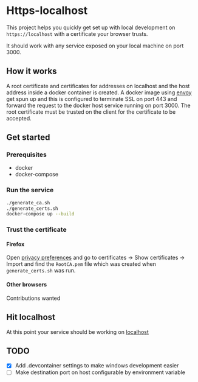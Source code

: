 # Https-localhost

This project helps you quickly get set up with local development on `https://localhost` with
a certificate your browser trusts.

It should work with any service exposed on your local machine on port 3000.

## How it works
A root certificate and certificates for addresses on localhost and the host address inside a
docker container is created. A docker image using [envoy](https://www.envoyproxy.io/) get spun
up and this is configured to terminate SSL on port 443 and forward the request to the docker
host service running on port 3000. The root certificate must be trusted on the client for the
certificate to be accepted.

## Get started
### Prerequisites
* docker
* docker-compose

### Run the service
```bash
./generate_ca.sh
./generate_certs.sh
docker-compose up --build
```

### Trust the certificate
#### Firefox
Open [privacy preferences](about:preferences#privacy) and go to certificates -> Show certificates
-> Import and find the `RootCA.pem` file which was created when `generate_certs.sh` was run.

#### Other browsers
Contributions wanted

## Hit localhost
At this point your service should be working on [localhost](https://localhost)

## TODO
- [x] Add .devcontainer settings to make windows development easier
- [ ] Make destination port on host configurable by environment variable
